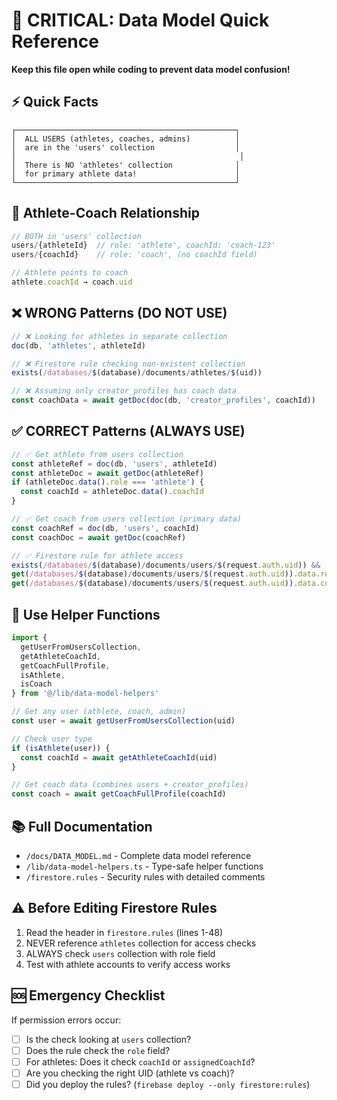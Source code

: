 # 🚨 CRITICAL: Data Model Quick Reference

**Keep this file open while coding to prevent data model confusion!**

## ⚡ Quick Facts

```
┌─────────────────────────────────────────────────┐
│  ALL USERS (athletes, coaches, admins)          │
│  are in the 'users' collection                  │
│                                                  │
│  There is NO 'athletes' collection              │
│  for primary athlete data!                      │
└─────────────────────────────────────────────────┘
```

## 🎯 Athlete-Coach Relationship

```typescript
// BOTH in 'users' collection
users/{athleteId}  // role: 'athlete', coachId: 'coach-123'
users/{coachId}    // role: 'coach', (no coachId field)

// Athlete points to coach
athlete.coachId → coach.uid
```

## ❌ WRONG Patterns (DO NOT USE)

```typescript
// ❌ Looking for athletes in separate collection
doc(db, 'athletes', athleteId)

// ❌ Firestore rule checking non-existent collection
exists(/databases/$(database)/documents/athletes/$(uid))

// ❌ Assuming only creator_profiles has coach data
const coachData = await getDoc(doc(db, 'creator_profiles', coachId))
```

## ✅ CORRECT Patterns (ALWAYS USE)

```typescript
// ✅ Get athlete from users collection
const athleteRef = doc(db, 'users', athleteId)
const athleteDoc = await getDoc(athleteRef)
if (athleteDoc.data().role === 'athlete') {
  const coachId = athleteDoc.data().coachId
}

// ✅ Get coach from users collection (primary data)
const coachRef = doc(db, 'users', coachId)
const coachDoc = await getDoc(coachRef)

// ✅ Firestore rule for athlete access
exists(/databases/$(database)/documents/users/$(request.auth.uid)) &&
get(/databases/$(database)/documents/users/$(request.auth.uid)).data.role == 'athlete' &&
get(/databases/$(database)/documents/users/$(request.auth.uid)).data.coachId == coachUid
```

## 🔧 Use Helper Functions

```typescript
import {
  getUserFromUsersCollection,
  getAthleteCoachId,
  getCoachFullProfile,
  isAthlete,
  isCoach
} from '@/lib/data-model-helpers'

// Get any user (athlete, coach, admin)
const user = await getUserFromUsersCollection(uid)

// Check user type
if (isAthlete(user)) {
  const coachId = await getAthleteCoachId(uid)
}

// Get coach data (combines users + creator_profiles)
const coach = await getCoachFullProfile(coachId)
```

## 📚 Full Documentation

- `/docs/DATA_MODEL.md` - Complete data model reference
- `/lib/data-model-helpers.ts` - Type-safe helper functions
- `/firestore.rules` - Security rules with detailed comments

## ⚠️ Before Editing Firestore Rules

1. Read the header in `firestore.rules` (lines 1-48)
2. NEVER reference `athletes` collection for access checks
3. ALWAYS check `users` collection with role field
4. Test with athlete accounts to verify access works

## 🆘 Emergency Checklist

If permission errors occur:

- [ ] Is the check looking at `users` collection?
- [ ] Does the rule check the `role` field?
- [ ] For athletes: Does it check `coachId` or `assignedCoachId`?
- [ ] Are you checking the right UID (athlete vs coach)?
- [ ] Did you deploy the rules? (`firebase deploy --only firestore:rules`)
